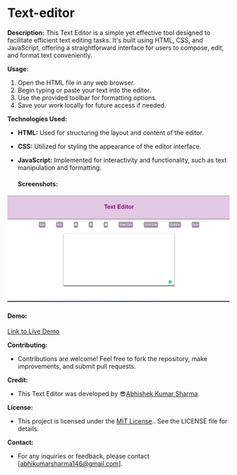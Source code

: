 # Text-editor
**Description:**
This Text Editor is a simple yet effective tool designed to facilitate efficient text editing tasks. It's built using HTML, CSS, and JavaScript, offering a straightforward interface for users to compose, edit, and format text conveniently.

**Usage:**
1. Open the HTML file in any web browser.
2. Begin typing or paste your text into the editor.
3. Use the provided toolbar for formatting options.
4. Save your work locally for future access if needed.
 
**Technologies Used:**
- **HTML:** Used for structuring the layout and content of the editor.
- **CSS:** Utilized for styling the appearance of the editor interface.
- **JavaScript:** Implemented for interactivity and functionality, such as text manipulation and formatting.

  #### Screenshots:
![Screenshot 1](https://github.com/Abhishekkumarsharma1001/Text-editor/blob/main/preview%20(1).png)

#### Demo:
[Link to Live Demo](https://6611981ca1c26a195ca232a2--super-churros-bd7a4d.netlify.app/)


**Contributing:**
- Contributions are welcome! Feel free to fork the repository, make improvements, and submit pull requests.

**Credit:**
- This Text Editor was developed by 😎[Abhishek Kumar Sharma](https://www.linkedin.com/in/abhishek-kumar-sharma-3b2bb0213).

**License:**
- This project is licensed under the [MIT License](LICENSE).. See the LICENSE file for details.

**Contact:**
- For any inquiries or feedback, please contact [abhikumarsharma146@gmail.com].

